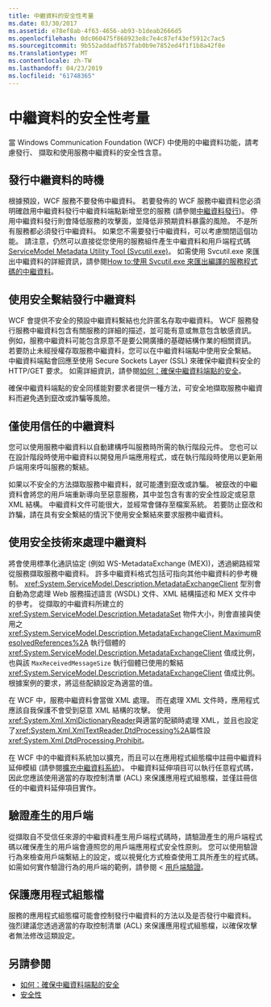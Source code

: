 ```yaml
---
title: 中繼資料的安全性考量
ms.date: 03/30/2017
ms.assetid: e78ef8ab-4f63-4656-ab93-b1deab2666d5
ms.openlocfilehash: 0dc060475f868923e8c7e4c87ef43ef5912c7ac5
ms.sourcegitcommit: 9b552addadfb57fab0b9e7852ed4f1f1b8a42f8e
ms.translationtype: MT
ms.contentlocale: zh-TW
ms.lasthandoff: 04/23/2019
ms.locfileid: "61748365"
---
```

# <a name="security-considerations-with-metadata"></a>中繼資料的安全性考量
當 Windows Communication Foundation (WCF) 中使用的中繼資料功能，請考慮發行、 擷取和使用服務中繼資料的安全性含意。  
  
## <a name="when-to-publish-metadata"></a>發行中繼資料的時機  
 根據預設，WCF 服務不要發佈中繼資料。 若要發佈的 WCF 服務中繼資料您必須明確啟用中繼資料發行中繼資料端點新增至您的服務 (請參閱[中繼資料發行](../../../../docs/framework/wcf/feature-details/publishing-metadata.md))。 停用中繼資料發行則會降低服務的攻擊面，並降低非預期資料暴露的風險。 不是所有服務都必須發行中繼資料。 如果您不需要發行中繼資料，可以考慮關閉這個功能。 請注意，仍然可以直接從您使用的服務組件產生中繼資料和用戶端程式碼[ServiceModel Metadata Utility Tool (Svcutil.exe)](../../../../docs/framework/wcf/servicemodel-metadata-utility-tool-svcutil-exe.md)。 如需使用 Svcutil.exe 來匯出中繼資料的詳細資訊，請參閱[How to:使用 Svcutil.exe 來匯出編譯的服務程式碼的中繼資料](../../../../docs/framework/wcf/feature-details/how-to-use-svcutil-exe-to-export-metadata-from-compiled-service-code.md)。  
  
## <a name="publishing-metadata-using-a-secure-binding"></a>使用安全繫結發行中繼資料  
 WCF 會提供不安全的預設中繼資料繫結也允許匿名存取中繼資料。 WCF 服務發行服務中繼資料包含有關服務的詳細的描述，並可能有意或無意包含敏感資訊。 例如，服務中繼資料可能包含原意不是要公開廣播的基礎結構作業的相關資訊。 若要防止未經授權存取服務中繼資料，您可以在中繼資料端點中使用安全繫結。 中繼資料端點會回應至使用 Secure Sockets Layer (SSL) 來確保中繼資料安全的 HTTP/GET 要求。 如需詳細資訊，請參閱[如何：確保中繼資料端點的安全](../../../../docs/framework/wcf/feature-details/how-to-secure-metadata-endpoints.md)。  
  
 確保中繼資料端點的安全同樣能對要求者提供一種方法，可安全地擷取服務中繼資料而避免遇到竄改或詐騙等風險。  
  
## <a name="using-only-trusted-metadata"></a>僅使用信任的中繼資料  
 您可以使用服務中繼資料以自動建構呼叫服務時所需的執行階段元件。 您也可以在設計階段時使用中繼資料以開發用戶端應用程式，或在執行階段時使用以更新用戶端用來呼叫服務的繫結。  
  
 如果以不安全的方法擷取服務中繼資料，就可能遭到竄改或詐騙。 被竄改的中繼資料會將您的用戶端重新導向至惡意服務，其中並包含有害的安全性設定或惡意 XML 結構。 中繼資料文件可能很大，並經常會儲存至檔案系統。 若要防止竄改和詐騙，請在具有安全繫結的情況下使用安全繫結來要求服務中繼資料。  
  
## <a name="using-safe-techniques-for-processing-metadata"></a>使用安全技術來處理中繼資料  
 將會使用標準化通訊協定 (例如 WS-MetadataExchange (MEX))，透過網路經常從服務擷取服務中繼資料。 許多中繼資料格式包括可指向其他中繼資料的參考機制。 <xref:System.ServiceModel.Description.MetadataExchangeClient> 型別會自動為您處理 Web 服務描述語言 (WSDL) 文件、XML 結構描述和 MEX 文件中的參考。 從擷取的中繼資料所建立的 <xref:System.ServiceModel.Description.MetadataSet> 物件大小，則會直接與使用之 <xref:System.ServiceModel.Description.MetadataExchangeClient.MaximumResolvedReferences%2A> 執行個體的 <xref:System.ServiceModel.Description.MetadataExchangeClient> 值成比例，也與該 `MaxReceivedMessageSize` 執行個體已使用的繫結 <xref:System.ServiceModel.Description.MetadataExchangeClient> 值成比例。 根據案例的要求，將這些配額設定為適當的值。  
  
 在 WCF 中，服務中繼資料會當做 XML 處理。 而在處理 XML 文件時，應用程式應該自我保護不會受到惡意 XML 結構的攻擊。 使用<xref:System.Xml.XmlDictionaryReader>與適當的配額時處理 XML，並且也設定了<xref:System.Xml.XmlTextReader.DtdProcessing%2A>屬性設<xref:System.Xml.DtdProcessing.Prohibit>。  
  
 在 WCF 中的中繼資料系統加以擴充，而且可以在應用程式組態檔中註冊中繼資料延伸模組 (請參閱[擴充中繼資料系統](../../../../docs/framework/wcf/extending/extending-the-metadata-system.md))。 中繼資料延伸項目可以執行任意程式碼，因此您應該使用適當的存取控制清單 (ACL) 來保護應用程式組態檔，並僅註冊信任的中繼資料延伸項目實作。  
  
## <a name="validating-generated-clients"></a>驗證產生的用戶端  
 從擷取自不受信任來源的中繼資料產生用戶端程式碼時，請驗證產生的用戶端程式碼以確保產生的用戶端會遵照您的用戶端應用程式安全性原則。 您可以使用驗證行為來檢查用戶端繫結上的設定，或以視覺化方式檢查使用工具所產生的程式碼。 如需如何實作驗證行為的用戶端的範例，請參閱 <<c0> [ 用戶端驗證](../../../../docs/framework/wcf/samples/client-validation.md)。  
  
## <a name="protecting-application-configuration-files"></a>保護應用程式組態檔  
 服務的應用程式組態檔可能會控制發行中繼資料的方法以及是否發行中繼資料。 強烈建議您透過適當的存取控制清單 (ACL) 來保護應用程式組態檔，以確保攻擊者無法修改這類設定。  
  
## <a name="see-also"></a>另請參閱

- [如何：確保中繼資料端點的安全](../../../../docs/framework/wcf/feature-details/how-to-secure-metadata-endpoints.md)
- [安全性](../../../../docs/framework/wcf/feature-details/security.md)
